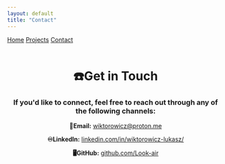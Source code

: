 ```yaml
---
layout: default
title: "Contact"
---
```

<div class="nav-buttons">
  <a class="btn" href="{{ site.baseurl }}/">Home</a>
  <a class="btn" href="{{ site.baseurl }}/projects.md">Projects</a>
  <a class="btn" href="{{ site.baseurl }}/contact">Contact</a>
</div>
<br>
<div style="text-align: center;">
  <h1>☎️Get in Touch</h1>
  <h3>If you'd like to connect, feel free to reach out through any of the following channels:</h3>

  <!-- Email -->
  <p><strong>📧Email:</strong> <a href="mailto:your.wiktorowicz@proton.me">wiktorowicz@proton.me</a></p>

  <!-- LinkedIn -->
  <p><strong>♾LinkedIn:</strong> <a href="https://www.linkedin.com/in/wiktorowicz-lukasz/" target="_blank">linkedin.com/in/wiktorowicz-lukasz/</a></p>

  <!-- GitHub -->
  <p><strong>🖥GitHub:</strong> <a href="https://github.com/Look-air" target="_blank">github.com/Look-air</a></p>
</div>
